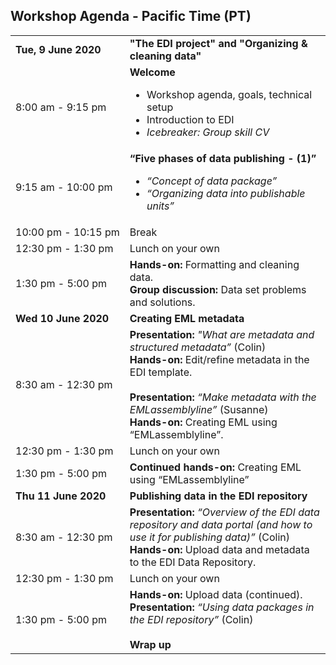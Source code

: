 ## Workshop Agenda - Pacific Time (PT)

<table>
  <tr>
    <td nowrap><strong>Tue, 9 June 2020</strong></td>
       <td><strong>"The EDI project" and "Organizing & cleaning data"</strong></td>
  </tr>
  <tr>
    <td nowrap>8:00 am - 9:15 pm</td>
    <td><strong>Welcome</strong><br><ul>
      <li>Workshop agenda, goals, technical setup</li>
      <li>Introduction to EDI</li>
      <li><i>Icebreaker: Group skill CV</i></li></ul>
  </tr>
      <tr> </td>
    <td nowrap>9:15 am - 10:00 pm</td>      
    <td>
      <strong>“Five phases of data publishing - (1)”</strong><br><ul><li><i>“Concept of data package”</i></li><li><i>“Organizing data into publishable units”</i> </li>
   </td>
 </tr>
       <tr>
    <td nowrap>10:00 pm - 10:15 pm</td><td>Break</td>
  </tr>
 <tr>
    <td nowrap>12:30 pm - 1:30 pm</td><td>Lunch on your own</td>
  </tr>
 <tr>
    <td nowrap>1:30 pm - 5:00 pm</td>
    <td><strong>Hands-on:</strong> Formatting and cleaning data.<br><strong>Group discussion:</strong> Data set problems and solutions.
   </td>
 </tr>
  <tr>
    <td nowrap><strong>Wed 10 June 2020</strong></td><td><strong>Creating EML metadata</strong></td>
  </tr>
  <tr>
    <td nowrap>8:30 am - 12:30 pm</td>
    <td><strong>Presentation:</strong> <i>"What are metadata and structured metadata”</i> (Colin)
<br><strong>Hands-on:</strong> Edit/refine metadata in the EDI template.
<br>
<br><strong>Presentation:</strong> <i>“Make metadata with the EMLassemblyline”</i> (Susanne)<br><strong>Hands-on:</strong> Creating EML using “EMLassemblyline”.
   </td>
 </tr>
 <tr>
    <td nowrap>12:30 pm - 1:30 pm</td><td>Lunch on your own</td>
  </tr>
  <tr>
    <td nowrap>1:30 pm - 5:00 pm</td>
    <td><strong>Continued hands-on:</strong> Creating EML using “EMLassemblyline”
   </td>
 </tr>
    <td><strong>Thu 11 June 2020</strong></td><td><strong> Publishing data in the EDI repository</strong></td>
  </tr>
  <tr>
    <td nowrap>8:30 am - 12:30 pm</td>
    <td><strong>Presentation:</strong> <i>“Overview of the EDI data repository and data portal (and how to use it for publishing data)”</i> (Colin)<br><strong>Hands-on:</strong> Upload data and metadata to the EDI Data Repository.   </td>
 </tr>
 <tr>
    <td nowrap>12:30 pm - 1:30 pm</td>
    <td>Lunch on your own</td>
  </tr>
 <tr>
    <td nowrap>1:30 pm - 5:00 pm</td>
    <td><strong>Hands-on:</strong> Upload data (continued).<br><strong>Presentation:</strong> <i>“Using data packages in the EDI repository”</i> (Colin)<br><br><strong>Wrap up</strong>
   </td>
 </tr>
</table>
